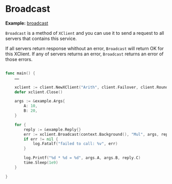 # Broadcast

**Example:** [broadcast](https://github.com/rpcx-ecosystem/rpcx-examples3/tree/master/broadcast)


`Broadcast` is a method of `XClient` and you can use it to send a request to all servers that contains this service.

If all servers return response whithout an error, `Broadcast` will return OK for this XClient. If any of servers returns an error, `Broadcast` returns an error of those errors.


```go

func main() {
    ……

	xclient := client.NewXClient("Arith", client.Failover, client.RoundRobin, d, client.DefaultOption)
	defer xclient.Close()

	args := &example.Args{
		A: 10,
		B: 20,
	}

	for {
		reply := &example.Reply{}
		err := xclient.Broadcast(context.Background(), "Mul", args, reply)
		if err != nil {
			log.Fatalf("failed to call: %v", err)
		}

		log.Printf("%d * %d = %d", args.A, args.B, reply.C)
		time.Sleep(1e9)
	}

}
```